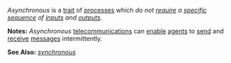 *Asynchronous* is a [trait](https://github.com/gcassel/Modular-Organization-Terminology/blob/master/terms/trait.md) of [processes](https://github.com/gcassel/Modular-Organization-Terminology/blob/master/terms/process.md) which *do not [require](https://github.com/gcassel/Modular-Organization-Terminology/blob/master/terms/requirement.md) a [specific](https://github.com/gcassel/Modular-Organization-Terminology/blob/master/terms/specific.md) [sequence](https://github.com/gcassel/Modular-Organization-Terminology/blob/master/terms/sequence.md) of [inputs](https://github.com/gcassel/Modular-Organization-Terminology/blob/master/terms/input.md) and [outputs](https://github.com/gcassel/Modular-Organization-Terminology/blob/master/terms/output.md)*.
		
**Notes:**  *Asynchronous* [telecommunications](https://github.com/gcassel/Modular-Organization-Terminology/blob/master/terms/telecommunicate.md) can [enable](https://github.com/gcassel/Modular-Organization-Terminology/blob/master/terms/enable.md) [agents](https://github.com/gcassel/Modular-Organization-Terminology/blob/master/terms/agent.md) to [send](https://github.com/gcassel/Modular-Organization-Terminology/blob/master/terms/send.md) and [receive](https://github.com/gcassel/Modular-Organization-Terminology/blob/master/terms/receive.md) [messages](https://github.com/gcassel/Modular-Organization-Terminology/blob/master/terms/message.md) intermittently.
		
**See Also:** *[synchronous](https://github.com/gcassel/Modular-Organization-Terminology/blob/master/terms/synchronous.md)*
